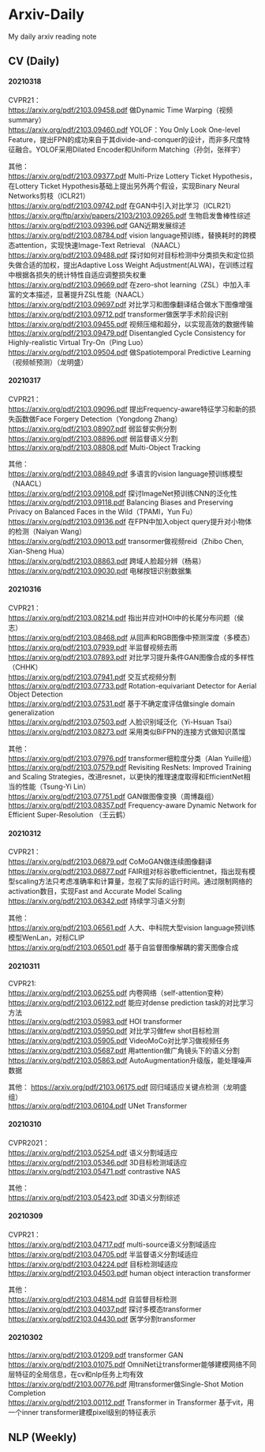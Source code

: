# Arxiv-Daily
My daily arxiv reading note


## CV (Daily)
#### 20210318
CVPR21：  
https://arxiv.org/pdf/2103.09458.pdf 做Dynamic Time Warping（视频summary）  
https://arxiv.org/pdf/2103.09460.pdf YOLOF：You Only Look One-level Feature，提出FPN的成功来自于其divide-and-conquer的设计，而非多尺度特征融合。YOLOF采用Dilated Encoder和Uniform Matching（孙剑，张祥宇）  

其他：  
https://arxiv.org/pdf/2103.09377.pdf Multi-Prize Lottery Ticket Hypothesis，在Lottery Ticket Hypothesis基础上提出另外两个假设，实现Binary Neural Networks剪枝（ICLR21）  
https://arxiv.org/pdf/2103.09742.pdf 在GAN中引入对比学习（ICLR21）  
https://arxiv.org/ftp/arxiv/papers/2103/2103.09265.pdf 生物启发鲁棒性综述  
https://arxiv.org/pdf/2103.09396.pdf GAN近期发展综述  
https://arxiv.org/pdf/2103.08784.pdf vision language预训练，替换耗时的跨模态attention，实现快速Image-Text Retrieval （NAACL）  
https://arxiv.org/pdf/2103.09488.pdf 探讨如何对目标检测中分类损失和定位损失做合适的加权，提出Adaptive Loss Weight Adjustment(ALWA)，在训练过程中根据各损失的统计特性自适应调整损失权重  
https://arxiv.org/pdf/2103.09669.pdf 在zero-shot learning（ZSL）中加入丰富的文本描述，显著提升ZSL性能（NAACL）  
https://arxiv.org/pdf/2103.09697.pdf 对比学习和图像翻译结合做水下图像增强  
https://arxiv.org/pdf/2103.09712.pdf transformer做医学手术阶段识别  
https://arxiv.org/pdf/2103.09455.pdf 视频压缩和超分，以实现高效的数据传输  
https://arxiv.org/pdf/2103.09479.pdf Disentangled Cycle Consistency for Highly-realistic Virtual Try-On（Ping Luo）  
https://arxiv.org/pdf/2103.09504.pdf 做Spatiotemporal Predictive Learning（视频帧预测）（龙明盛）  


#### 20210317
CVPR21：  
https://arxiv.org/pdf/2103.09096.pdf 提出Frequency-aware特征学习和新的损失函数做Face Forgery Detection（Yongdong Zhang）  
https://arxiv.org/pdf/2103.08907.pdf 弱监督实例分割  
https://arxiv.org/pdf/2103.08896.pdf 弱监督语义分割  
https://arxiv.org/pdf/2103.08808.pdf Multi-Object Tracking  

其他：  
https://arxiv.org/pdf/2103.08849.pdf 多语言的vision language预训练模型（NAACL）  
https://arxiv.org/pdf/2103.09108.pdf 探讨ImageNet预训练CNN的泛化性  
https://arxiv.org/pdf/2103.09118.pdf Balancing Biases and Preserving Privacy on Balanced Faces in the Wild（TPAMI，Yun Fu）  
https://arxiv.org/pdf/2103.09136.pdf 在FPN中加入object query提升对小物体的检测（Naiyan Wang）  
https://arxiv.org/pdf/2103.09013.pdf transormer做视频reid（Zhibo Chen, Xian-Sheng Hua）  
https://arxiv.org/pdf/2103.08863.pdf 跨域人脸超分辨（杨易）  
https://arxiv.org/pdf/2103.09030.pdf 电梯按钮识别数据集  


#### 20210316
CVPR21：  
https://arxiv.org/pdf/2103.08214.pdf 指出并应对HOI中的长尾分布问题（侯志）  
https://arxiv.org/pdf/2103.08468.pdf 从回声和RGB图像中预测深度（多模态）  
https://arxiv.org/pdf/2103.07939.pdf 半监督视频去雨  
https://arxiv.org/pdf/2103.07893.pdf 对比学习提升条件GAN图像合成的多样性（CHHK）  
https://arxiv.org/pdf/2103.07941.pdf 交互式视频分割  
https://arxiv.org/pdf/2103.07733.pdf Rotation-equivariant Detector for Aerial Object Detection  
https://arxiv.org/pdf/2103.07531.pdf 基于不确定度评估做single domain generalization  
https://arxiv.org/pdf/2103.07503.pdf 人脸识别域泛化（Yi-Hsuan Tsai）  
https://arxiv.org/pdf/2103.08273.pdf 采用类似BiFPN的连接方式做知识蒸馏  

其他：  
https://arxiv.org/pdf/2103.07976.pdf transformer细粒度分类（Alan Yuille组）  
https://arxiv.org/pdf/2103.07579.pdf Revisiting ResNets: Improved Training and Scaling Strategies，改进resnet，以更快的推理速度取得和EfficientNet相当的性能（Tsung-Yi Lin）  
https://arxiv.org/pdf/2103.07751.pdf GAN做图像变换（周博磊组）  
https://arxiv.org/pdf/2103.08357.pdf Frequency-aware Dynamic Network for Efficient Super-Resolution （王云鹤）  


#### 20210312
CVPR21：  
https://arxiv.org/pdf/2103.06879.pdf CoMoGAN做连续图像翻译  
https://arxiv.org/pdf/2103.06877.pdf FAIR组对标谷歌efficientnet，指出现有模型scaling方法只考虑准确率和计算量，忽视了实际的运行时间。通过限制网络的activation数目，实现Fast and Accurate Model Scaling  
https://arxiv.org/pdf/2103.06342.pdf 持续学习语义分割  

其他：  
https://arxiv.org/pdf/2103.06561.pdf 人大、中科院大型vision language预训练模型WenLan，对标CLIP  
https://arxiv.org/pdf/2103.06501.pdf 基于自监督图像解耦的雾天图像合成  


#### 20210311
CVPR21:  
https://arxiv.org/pdf/2103.06255.pdf 内卷网络（self-attention变种）  
https://arxiv.org/pdf/2103.06122.pdf 能应对dense prediction task的对比学习方法  
https://arxiv.org/pdf/2103.05983.pdf HOI transformer  
https://arxiv.org/pdf/2103.05950.pdf 对比学习做few shot目标检测  
https://arxiv.org/pdf/2103.05905.pdf VideoMoCo对比学习做视频任务  
https://arxiv.org/pdf/2103.05687.pdf 用attention做广角镜头下的语义分割  
https://arxiv.org/pdf/2103.05863.pdf AutoAugmentation升级版，能处理噪声数据  

其他：
https://arxiv.org/pdf/2103.06175.pdf 回归域适应关键点检测（龙明盛组）  
https://arxiv.org/pdf/2103.06104.pdf UNet Transformer  


#### 20210310
CVPR2021：  
https://arxiv.org/pdf/2103.05254.pdf 语义分割域适应  
https://arxiv.org/pdf/2103.05346.pdf 3D目标检测域适应  
https://arxiv.org/pdf/2103.05471.pdf contrastive NAS  

其他：  
https://arxiv.org/pdf/2103.05423.pdf 3D语义分割综述  


#### 20210309
CVPR21：  
https://arxiv.org/pdf/2103.04717.pdf multi-source语义分割域适应  
https://arxiv.org/pdf/2103.04705.pdf 半监督语义分割域适应  
https://arxiv.org/pdf/2103.04224.pdf 目标检测域适应  
https://arxiv.org/pdf/2103.04503.pdf human object interaction transformer  

其他：  
https://arxiv.org/pdf/2103.04814.pdf 自监督目标检测  
https://arxiv.org/pdf/2103.04037.pdf 探讨多模态transformer  
https://arxiv.org/pdf/2103.04430.pdf 医学分割transformer  

#### 20210302
https://arxiv.org/pdf/2103.01209.pdf transformer GAN  
https://arxiv.org/pdf/2103.01075.pdf OmniNet让transformer能够建模网络不同层特征的全局信息，在cv和nlp任务上均有效  
https://arxiv.org/pdf/2103.00776.pdf 用transformer做Single-Shot Motion Completion  
https://arxiv.org/pdf/2103.00112.pdf Transformer in Transformer 基于vit，用一个inner transformer建模pixel级别的特征表示  
## NLP (Weekly)
